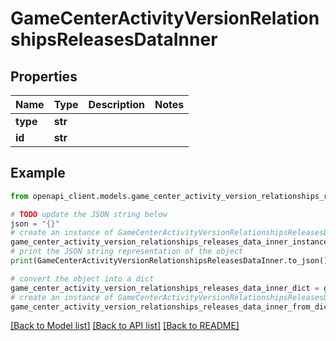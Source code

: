 # GameCenterActivityVersionRelationshipsReleasesDataInner


## Properties

Name | Type | Description | Notes
------------ | ------------- | ------------- | -------------
**type** | **str** |  | 
**id** | **str** |  | 

## Example

```python
from openapi_client.models.game_center_activity_version_relationships_releases_data_inner import GameCenterActivityVersionRelationshipsReleasesDataInner

# TODO update the JSON string below
json = "{}"
# create an instance of GameCenterActivityVersionRelationshipsReleasesDataInner from a JSON string
game_center_activity_version_relationships_releases_data_inner_instance = GameCenterActivityVersionRelationshipsReleasesDataInner.from_json(json)
# print the JSON string representation of the object
print(GameCenterActivityVersionRelationshipsReleasesDataInner.to_json())

# convert the object into a dict
game_center_activity_version_relationships_releases_data_inner_dict = game_center_activity_version_relationships_releases_data_inner_instance.to_dict()
# create an instance of GameCenterActivityVersionRelationshipsReleasesDataInner from a dict
game_center_activity_version_relationships_releases_data_inner_from_dict = GameCenterActivityVersionRelationshipsReleasesDataInner.from_dict(game_center_activity_version_relationships_releases_data_inner_dict)
```
[[Back to Model list]](../README.md#documentation-for-models) [[Back to API list]](../README.md#documentation-for-api-endpoints) [[Back to README]](../README.md)


